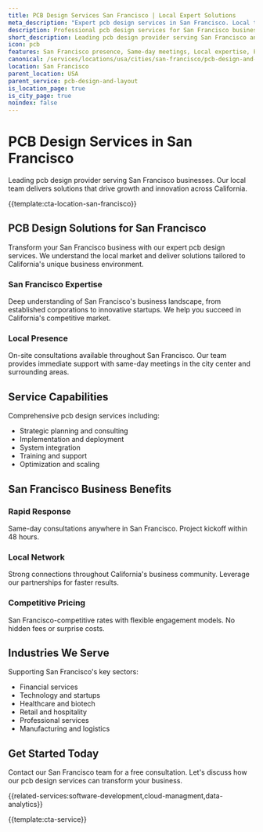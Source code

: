 ```yaml
---
title: PCB Design Services San Francisco | Local Expert Solutions
meta_description: "Expert pcb design services in San Francisco. Local team, same-day consultations, proven results. Transform your business today."
description: Professional pcb design services for San Francisco businesses
short_description: Leading pcb design provider serving San Francisco and California.
icon: pcb
features: San Francisco presence, Same-day meetings, Local expertise, Fast deployment, Competitive rates, Proven track record
canonical: /services/locations/usa/cities/san-francisco/pcb-design-and-layout-san-francisco.html
location: San Francisco
parent_location: USA
parent_service: pcb-design-and-layout
is_location_page: true
is_city_page: true
noindex: false
---
```


# PCB Design Services in San Francisco

Leading pcb design provider serving San Francisco businesses. Our local team delivers solutions that drive growth and innovation across California.

{{template:cta-location-san-francisco}}

## PCB Design Solutions for San Francisco

Transform your San Francisco business with our expert pcb design services. We understand the local market and deliver solutions tailored to California's unique business environment.

### San Francisco Expertise

Deep understanding of San Francisco's business landscape, from established corporations to innovative startups. We help you succeed in California's competitive market.

### Local Presence

On-site consultations available throughout San Francisco. Our team provides immediate support with same-day meetings in the city center and surrounding areas.

## Service Capabilities

Comprehensive pcb design services including:
- Strategic planning and consulting
- Implementation and deployment
- System integration
- Training and support
- Optimization and scaling

## San Francisco Business Benefits

### Rapid Response
Same-day consultations anywhere in San Francisco. Project kickoff within 48 hours.

### Local Network
Strong connections throughout California's business community. Leverage our partnerships for faster results.

### Competitive Pricing
San Francisco-competitive rates with flexible engagement models. No hidden fees or surprise costs.

## Industries We Serve

Supporting San Francisco's key sectors:
- Financial services
- Technology and startups
- Healthcare and biotech
- Retail and hospitality
- Professional services
- Manufacturing and logistics

## Get Started Today

Contact our San Francisco team for a free consultation. Let's discuss how our pcb design services can transform your business.

{{related-services:software-development,cloud-managment,data-analytics}}

{{template:cta-service}}
